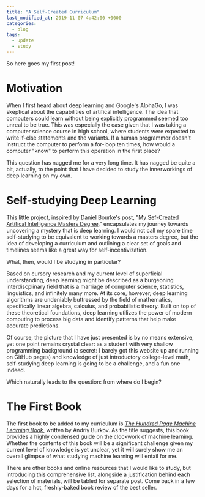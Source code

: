 ```yaml
---
title: "A Self-Created Curriculum"
last_modified_at: 2019-11-07 4:42:00 +0000
categories:
  - blog
tags:
  - update
  - study
---
```


So here goes my first post!

# Motivation

When I first heard about deep learning and Google's AlphaGo, I was skeptical about the capabilities of artifical intelligence. The idea that computers could learn without being explicitly programmed seemed too unreal to be true. This was especially the case given that I was taking a computer science course in high school, where students were expected to write if-else statements and the variants. If a human programmer doesn't instruct the computer to perform a for-loop ten times, how would a computer "know" to perform this operation in the first place?

This question has nagged me for a very long time. It has nagged be quite a bit, actually, to the point that I have decided to study the innerworkings of deep learning on my own. 

# Self-studying Deep Learning

This little project, inspired by Daniel Bourke's post, "[My Sef-Created Artifical Intelligence Masters Degree]," encapsulates my journey towards uncovering a mystery that is deep learning. I would not call my spare time self-studying to be equivalent to working towards a masters degree, but the idea of developing a curriculum and outlining a clear set of goals and timelines seems like a great way for self-incentivization. 

What, then, would I be studying in particular? 

Based on cursory research and my current level of superficial understanding, deep learning might be described as a burgeoning interdiscplinary field that is a marriage of computer science, statistics, linguistics, and infinitely many more. At its core, however, deep learning algorithms are undeniably buttressed by the field of mathematics, specifically linear algebra, calculus, and probabilistic theory. Built on top of these theoretical foundations, deep learning utilizes the power of modern computing to process big data and identify patterns that help make accurate predictions.

Of course, the picture that I have just presented is by no means extensive, yet one point remains crystal clear: as a student with very shallow programming background (a secret: I barely got this website up and running on GitHub pages) and knowledge of just introductory college-level math, self-studying deep learning is going to be a challenge, and a fun one indeed. 

Which naturally leads to the question: from where do I begin?

# The First Book

The first book to be added to my curriculum is *[The Hundred Page Machine Learning Book]*, written by Andriy Burkov. As the title suggests, this book provides a highly condensed guide on the clockwork of machine learning. Whether the contents of this book will be a significant challenge given my current level of knowledge is yet unclear, yet it will surely show me an overall glimpse of what studying machine learning will entail for me. 

There are other books and online resources that I would like to study, but introducing this comprehensive list, alongside a justification behind each selection of materials, will be tabled for separate post. Come back in a few days for a hot, freshly-baked book review of the best seller.



[My Sef-Created Artifical Intelligence Masters Degree]: https://hackernoon.com/my-self-created-ai-masters-degree-ddc7aae92d0e
[The Hundred Page Machine Learning Book]: http://themlbook.com
